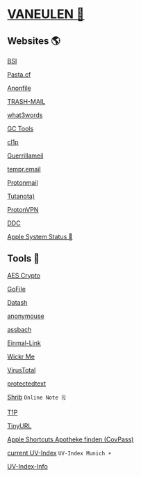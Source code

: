 # [VANEULEN 💊](http://vaneulen.com/Home)

## Websites 🌎

[BSI](https://bsi-fuer-buerger.de)

[Pasta.cf](https://pasta.cf)

[Anonfile](https://anonfile.com)

[TRASH-MAIL](https://www.trash-mail.com/)

[what3words](https://what3words.com/)

[GC Tools](https://gc.de/)

[cl1p](https://cl1p.net)

[Guerrillameil](https://www.guerrillamail.com/)

[tempr.email](https://tempr.email/)

[Protonmail](https://protonmail.com)

[Tutanota)](https://tutanota.com)

[ProtonVPN](https://protonvpn.com)

[DDC](https://deweysearchde.pansoft.de/webdeweysearch/mainClasses.html)

[Apple System Status ](https://www.apple.com/support/systemstatus/)


Tools 🧰
------
[AES Crypto](https://aescrypto.com/)

[GoFile](https://gofile.io)

[Datash](https://datash.co/)

[anonymouse](http://anonymouse.org)

[assbach](https://assbach.com/tools/)

[Einmal-Link](https://message.jweiland.net)

[Wickr Me](https://wickr.com/)

[VirusTotal](https://www.virustotal.com/gui/home)

[protectedtext](https://www.protectedtext.com/)

[Shrib](https://shrib.com) `Online Note 🗒️`

[T1P](https://t1p.de/)

[TinyURL](https://tinyurl.com/app)

[Apple Shortcuts Apotheke finden (CovPass)](https://www.icloud.com/shortcuts/c8e809ddddc14d149f2dd61acdbef9aa)

[current UV-Index](https://uvi.bfs.de/Tagesgrafiken/EEr_Muenchen_today.png)  `UV-Index Munich ☀️`

[UV-Index-Info](https://www.krebsliga.ch/beratung-unterstuetzung/infomaterial/fuer-kinder-und-jugendliche/fuer-jugendliche/-dl-/fileadmin/downloads/sheets/der-uv-index.pdf)
